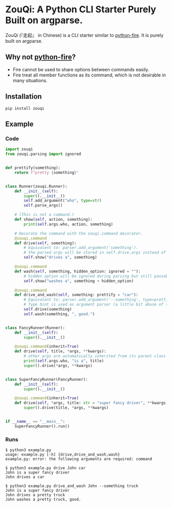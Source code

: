 # ZouQi: A Python CLI Starter Purely Built on argparse.

ZouQi (『走起』 in Chinese) is a CLI starter similar to [python-fire](https://github.com/google/python-fire). It is purely built on argparse. 

## Why not [python-fire](https://github.com/google/python-fire)?

  - Fire cannot be used to share options between commands easily.
  - Fire treat all member functions as its command, which is not desirable in many situations.

## Installation

```
pip install zouqi
```

## Example

### Code

```python
import zouqi
from zouqi.parsing import ignored


def prettify(something):
    return f"pretty {something}"


class Runner(zouqi.Runner):
    def __init__(self):
        super().__init__()
        self.add_argument("who", type=str)
        self.parse_args()

    # (This is not a command.)
    def show(self, action, something):
        print(self.args.who, action, something)

    # Decorate the command with the zouqi.command decorator.
    @zouqi.command
    def drive(self, something):
        # Equivalent to: parser.add_argument('something').
        # the parsed args will be stored in self.drive.args instead of self.args
        self.show("drives a", something)

    @zouqi.command
    def wash(self, something, hidden_option: ignored = ""):
        # hidden option will be ignored during parsing but still passable by another function
        self.show("washes a", something + hidden_option)

    @zouqi.command
    def drive_and_wash(self, something: prettify = "car"):
        # Equivalent to: parser.add_argument('--something', type=prettify, default='car').
        # Type hint is used as argument parser (a little bit abuse of type hint here).
        self.drive(something)
        self.wash(something, ", good.")


class FancyRunner(Runner):
    def __init__(self):
        super().__init__()

    @zouqi.command(inherit=True)
    def drive(self, title, *args, **kwargs):
        # other args are automatically inherited from its parent class
        print(self.args.who, "is a", title)
        super().drive(*args, **kwargs)


class SuperFancyRunner(FancyRunner):
    def __init__(self):
        super().__init__()

    @zouqi.command(inherit=True)
    def drive(self, *args, title: str = "super fancy driver", **kwargs):
        super().drive(title, *args, **kwargs)


if __name__ == "__main__":
    SuperFancyRunner().run()
```

### Runs

```
$ python3 example.py 
usage: example.py [-h] {drive,drive_and_wash,wash}
example.py: error: the following arguments are required: command
```

```
$ python3 example.py drive John car
John is a super fancy driver
John drives a car
```

```
$ python3 example.py drive_and_wash John --something truck
John is a super fancy driver
John drives a pretty truck
John washes a pretty truck, good.
```
